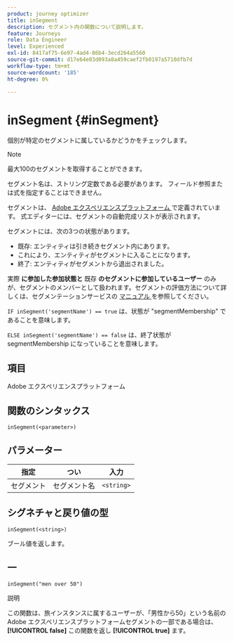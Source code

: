 ```yaml
---
product: journey optimizer
title: inSegment
description: セグメント内の関数について説明します。
feature: Journeys
role: Data Engineer
level: Experienced
exl-id: 8417af75-6e97-4ad4-86b4-3ecd264a5560
source-git-commit: d17e64e03d093a8a459caef2fb0197a5710dfb7d
workflow-type: tm+mt
source-wordcount: '185'
ht-degree: 0%

---
```


# inSegment {#inSegment}

個別が特定のセグメントに属しているかどうかをチェックします。

>[!NOTE]
>
>最大100のセグメントを取得することができます。

セグメント名は、ストリング定数である必要があります。 フィールド参照または式を指定することはできません。

セグメントは、 [ Adobe エクスペリエンスプラットフォーム ](https://platform.adobe.com/segment/overview) で定義されています。 式エディターには、セグメントの自動完成リストが表示されます。

セグメントには、次の3つの状態があります。

* 既存: エンティティは引き続きセグメント内にあります。
* これにより、エンティティがセグメントに入ることになります。
* 終了: エンティティがセグメントから退出されました。

実際 **に参加した参加状態と** 既存 **のセグメントに参加しているユーザー** のみが、セグメントのメンバーとして扱われます。セグメントの評価方法について詳しくは、セグメンテーションサービスの [ マニュアル ](https://experienceleague.adobe.com/docs/experience-platform/segmentation/tutorials/evaluate-a-segment.html?lang=en#interpret-segment-results) を参照してください。

`IF inSegment('segmentName') == true` は、状態が &quot;segmentMembership&quot; であることを意味します。

`ELSE inSegment('segmentName') == false` は、終了状態が segmentMembership になっていることを意味します。

## 項目

Adobe エクスペリエンスプラットフォーム

## 関数のシンタックス

`inSegment(<parameter>)`

## パラメーター

| 指定 | つい | 入力 |
|--- |--- |--- |
| セグメント | セグメント名 | `<string>` |

## シグネチャと戻り値の型

`inSegment(<string>)`

ブール値を返します。

## 一

`inSegment("men over 50")`

説明

この関数は、旅インスタンスに属するユーザーが、「男性から50」という名前の Adobe エクスペリエンスプラットフォームセグメントの一部である場合は、 **[!UICONTROL false]** この関数を返し **[!UICONTROL true]** ます。
